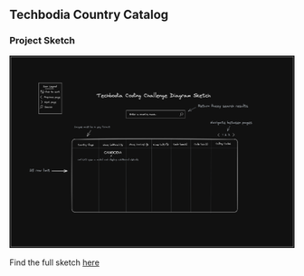 ## Techbodia Country Catalog

### Project Sketch

![Techbodia Project Sketch](public/images/techbodia-diagram-sketch.png "Title")

Find the full sketch [here](https://excalidraw.com/#json=9H6OUW9Z7Zb8WQ75B50u7,NaSua70ee8DaW9-kJkiAow)